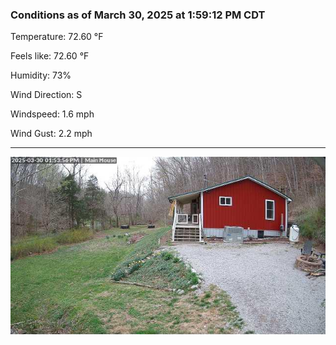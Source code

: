 ### Conditions as of March 30, 2025 at 1:59:12 PM CDT 

Temperature: 72.60 &deg;F

Feels like: 72.60 &deg;F

Humidity: 73%

Wind Direction: S

Windspeed: 1.6 mph

Wind Gust: 2.2 mph

---

<img src="./images/latest.jpeg"/>

